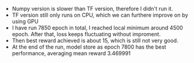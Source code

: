 * Numpy version is slower than TF version, therefore I didn't run it.
* TF version still only runs on CPU, which we can furthere improve on by using GPU
* I have run 7850 epoch in total, I reached local minimum around 4500 epoch. After that, loss keeps fluctuating without improment.
* Then best reward achieved is about 15, which is still not very good.
* At the end of the run, model store as epoch 7800 has the best performance, averaging mean reward 3.469991